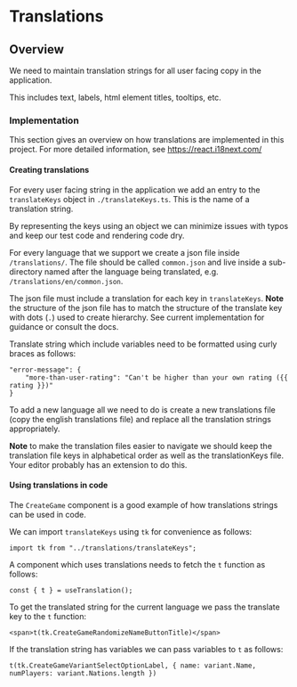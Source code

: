 # Translations

## Overview

We need to maintain translation strings for all user facing copy in the application.

This includes text, labels, html element titles, tooltips, etc.

### Implementation

This section gives an overview on how translations are implemented in this project. For more detailed information, see https://react.i18next.com/

#### Creating translations

For every user facing string in the application we add an entry to the `translateKeys` object in `./translateKeys.ts`. This is the name of a translation string.

By representing the keys using an object we can minimize issues with typos and keep our test code and rendering code dry.

For every language that we support we create a json file inside `/translations/`. The file should be called `common.json` and live inside a sub-directory named after the language being translated, e.g. `/translations/en/common.json`.

The json file must include a translation for each key in `translateKeys`. **Note** the structure of the json file has to match the structure of the translate key with dots (`.`) used to create hierarchy. See current implementation for guidance or consult the docs.

Translate string which include variables need to be formatted using curly braces as follows:
```
"error-message": {
    "more-than-user-rating": "Can't be higher than your own rating ({{ rating }})"
}
```

To add a new language all we need to do is create a new translations file (copy the english translations file) and replace all the translation strings appropriately.

**Note** to make the translation files easier to navigate we should keep the translation file keys in alphabetical order as well as the translationKeys file. Your editor probably has an extension to do this.

#### Using translations in code

The `CreateGame` component is a good example of how translations strings can be used in code.

We can import `translateKeys` using `tk` for convenience as follows:
```
import tk from "../translations/translateKeys";
```

A component which uses translations needs to fetch the `t` function as follows:
```
const { t } = useTranslation();
```

To get the translated string for the current language we pass the translate key to the `t` function:
```
<span>t(tk.CreateGameRandomizeNameButtonTitle)</span>
```

If the translation string has variables we can pass variables to `t` as follows:
```
t(tk.CreateGameVariantSelectOptionLabel, { name: variant.Name, numPlayers: variant.Nations.length })
```
